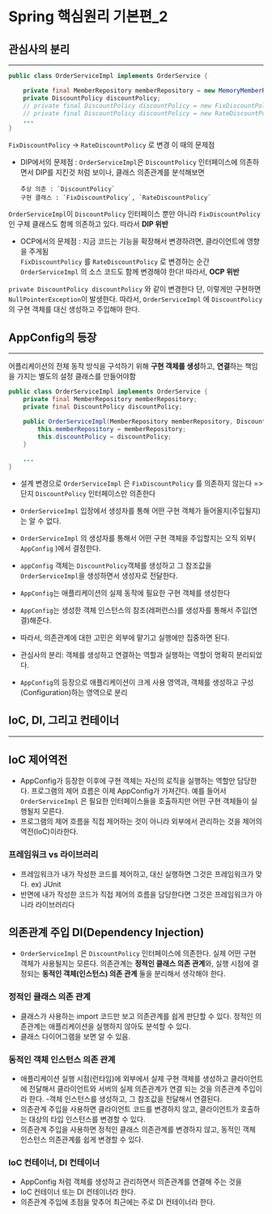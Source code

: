 # Spring 핵심원리 기본편_2

## 관심사의 분리
---
```java
public class OrderServiceImpl implements OrderService {

    private final MemberRepository memberRepository = new MemoryMemberRepository();
    private DiscountPolicy discountPolicy;
    // private final DiscountPolicy discountPolicy = new FixDiscountPolicy();
    // private final DiscountPolicy discountPolicy = new RateDiscountPolicy();
    ...
}
```

`FixDiscountPolicy` -> `RateDiscountPolicy` 로 변경 이 때의 문제점

* DIP에서의 문제점 :
`OrderServiceImpl`은 `DiscountPolicy` 인터페이스에 의존하면서 DIP를 지킨것 처럼 보이나, 클래스 의존관계를 분석해보면  
    ```
    추상 의존 : `DiscountPolicy`  
    구현 클래스 : `FixDiscountPolicy`, `RateDiscountPolicy`
    ```
`OrderServiceImpl`이 `DiscountPolicy` 인터페이스 뿐만 아니라 `FixDiscountPolicy`인 구체 클래스도 함께 의존하고 있다. 따라서 **DIP 위반**


* OCP에서의 문제점 :
지금 코드는 기능을 확장해서 변경하려면, 클라이언트에 영향을 주게됨  
`FixDiscountPolicy` 를 `RateDiscountPolicy` 로 변경하는 순간 `OrderServiceImpl` 의
소스 코드도 함께 변경해야 한다! 따라서, **OCP 위반**

`private DiscountPolicy discountPolicy` 와 같이 변경한다
단, 이렇게만 구현하면 `NullPointerException`이 발생한다.
따라서, `OrderServiceImpl` 에 `DiscountPolicy` 의 구현 객체를 대신 생성하고 주입해야 한다.

## AppConfig의 등장
---
어플리케이션의 전체 동작 방식을 구석하기 위해 **구현 객체를 생성**하고, **연결**하는 책임을 가지는 별도의 설정 클래스를 만들어야함


```java
public class OrderServiceImpl implements OrderService {
    private final MemberRepository memberRepository;
    private final DiscountPolicy discountPolicy;
    
    public OrderServiceImpl(MemberRepository memberRepository, DiscountPolicy discountPolicy) {
        this.memberRepository = memberRepository;
        this.discountPolicy = discountPolicy;
    }

    ...
}
```

- 설계 변경으로 `OrderServiceImpl` 은 `FixDiscountPolicy` 를 의존하지 않는다 => 단지 `DiscountPolicy` 인터페이스만 의존한다
- `OrderServiceImpl` 입장에서 생성자를 통해 어떤 구현 객체가 들어올지(주입될지)는 알 수 없다.
- `OrderServiceImpl` 의 생성자를 통해서 어떤 구현 객체을 주입할지는 오직 외부( `AppConfig` )에서
결정한다.
- `appConfig` 객체는 `DiscountPolicy`객체를 생성하고 그 참조값을 `OrderServiceImpl`을
생성하면서 생성자로 전달한다.

- `AppConfig`는 애플리케이션의 실제 동작에 필요한 구현 객체를 생성한다
- `AppConfig`는 생성한 객체 인스턴스의 참조(레퍼런스)를 생성자를 통해서 주입(연결)해준다.
- 따라서, 의존관계에 대한 고민은 외부에 맡기고 실행에만 집중하면 된다.
- 관심사의 분리: 객체를 생성하고 연결하는 역할과 실행하는 역할이 명확히 분리되었다.

- `AppConfig`의 등장으로 애플리케이션이 크게 사용 영역과, 객체를 생성하고 구성(Configuration)하는 영역으로 분리


## IoC, DI, 그리고 컨테이너
---
## IoC 제어역전

- AppConfig가 등장한 이후에 구현 객체는 자신의 로직을 실행하는 역할만 담당한다. 프로그램의
제어 흐름은 이제 AppConfig가 가져간다. 예를 들어서 `OrderServiceImpl` 은 필요한 인터페이스들을 호출하지만 어떤 구현 객체들이 실행될지 모른다.
- 프로그램의 제어 흐름을 직접 제어하는 것이 아니라 외부에서 관리하는 것을 제어의 역전(IoC)이라한다.

### 프레임워크 vs 라이브러리
- 프레임워크가 내가 작성한 코드를 제어하고, 대신 실행하면 그것은 프레임워크가 맞다. 
ex) JUnit
- 반면에 내가 작성한 코드가 직접 제어의 흐름을 담당한다면 그것은 프레임워크가 아니라 라이브러리다

## 의존관계 주입 DI(Dependency Injection)

- `OrderServiceImpl` 은 `DiscountPolicy` 인터페이스에 의존한다. 실제 어떤 구현 객체가 사용될지는 모른다.
의존관계는 **정적인 클래스 의존 관계**와, 실행 시점에 결정되는 **동적인 객체(인스턴스) 의존 관계** 둘을 분리해서 생각해야 한다.
### 정적인 클래스 의존 관계

- 클래스가 사용하는 import 코드만 보고 의존관계를 쉽게 판단할 수 있다. 정적인 의존관계는
애플리케이션을 실행하지 않아도 분석할 수 있다.
- 클래스 다이어그램을 보면 알 수 있음.

### 동적인 객체 인스턴스 의존 관계
- 애플리케이션 실행 시점(런타임)에 외부에서 실제 구현 객체를 생성하고 클라이언트에 전달해서 클라이언트와 서버의 실제 의존관계가 연결 되는 것을 의존관계 주입이라 한다.
-객체 인스턴스를 생성하고, 그 참조값을 전달해서 연결된다.
- 의존관계 주입을 사용하면 클라이언트 코드를 변경하지 않고, 클라이언트가 호출하는 대상의 타입 인스턴스를 변경할 수 있다.
- 의존관계 주입을 사용하면 정적인 클래스 의존관계를 변경하지 않고, 동적인 객체 인스턴스 의존관계를 쉽게 변경할 수 있다.


### IoC 컨테이너, DI 컨테이너
- AppConfig 처럼 객체를 생성하고 관리하면서 의존관계를 연결해 주는 것을
- IoC 컨테이너 또는 DI 컨테이너라 한다. 
- 의존관계 주입에 초점을 맞추어 최근에는 주로 DI 컨테이너라 한다.